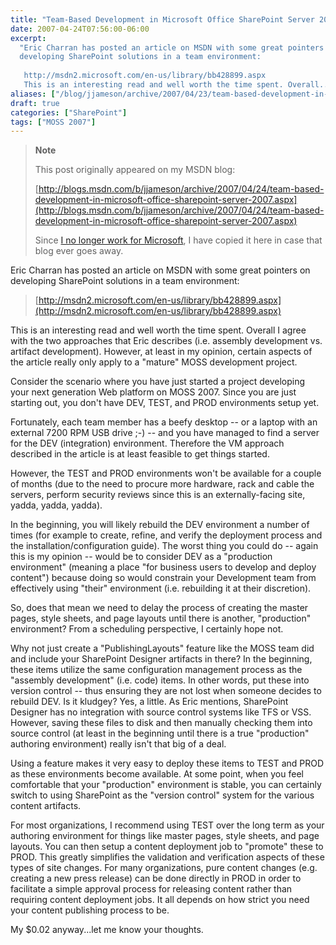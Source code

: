 ```yaml
---
title: "Team-Based Development in Microsoft Office SharePoint Server 2007"
date: 2007-04-24T07:56:00-06:00
excerpt:
  "Eric Charran has posted an article on MSDN with some great pointers on
  developing SharePoint solutions in a team environment: 
   
   http://msdn2.microsoft.com/en-us/library/bb428899.aspx 
   This is an interesting read and well worth the time spent. Overall..."
aliases: ["/blog/jjameson/archive/2007/04/23/team-based-development-in-microsoft-office-sharepoint-server-2007.aspx", "/blog/jjameson/archive/2007/04/24/team-based-development-in-microsoft-office-sharepoint-server-2007.aspx"]
draft: true
categories: ["SharePoint"]
tags: ["MOSS 2007"]
---
```


> **Note**
>
> This post originally appeared on my MSDN blog:
>
> [http://blogs.msdn.com/b/jjameson/archive/2007/04/24/team-based-development-in-microsoft-office-sharepoint-server-2007.aspx](http://blogs.msdn.com/b/jjameson/archive/2007/04/24/team-based-development-in-microsoft-office-sharepoint-server-2007.aspx)
>
> Since
> [I no longer work for Microsoft](/blog/jjameson/2011/09/02/last-day-with-microsoft),
> I have copied it here in case that blog ever goes away.

Eric Charran has posted an article on MSDN with some great pointers on
developing SharePoint solutions in a team environment:

> [http://msdn2.microsoft.com/en-us/library/bb428899.aspx](http://msdn2.microsoft.com/en-us/library/bb428899.aspx)

This is an interesting read and well worth the time spent. Overall I agree with
the two approaches that Eric describes (i.e. assembly development vs. artifact
development). However, at least in my opinion, certain aspects of the article
really only apply to a "mature" MOSS development project.

Consider the scenario where you have just started a project developing your next
generation Web platform on MOSS 2007. Since you are just starting out, you don't
have DEV, TEST, and PROD environments setup yet.

Fortunately, each team member has a beefy desktop -- or a laptop with an
external 7200 RPM USB drive ;-) -- and you have managed to find a server for the
DEV (integration) environment. Therefore the VM approach described in the
article is at least feasible to get things started.

However, the TEST and PROD environments won't be available for a couple of
months (due to the need to procure more hardware, rack and cable the servers,
perform security reviews since this is an externally-facing site, yadda, yadda,
yadda).

In the beginning, you will likely rebuild the DEV environment a number of times
(for example to create, refine, and verify the deployment process and the
installation/configuration guide). The worst thing you could do -- again this is
my opinion -- would be to consider DEV as a "production environment" (meaning a
place "for business users to develop and deploy content") because doing so would
constrain your Development team from effectively using "their" environment (i.e.
rebuilding it at their discretion).

So, does that mean we need to delay the process of creating the master pages,
style sheets, and page layouts until there is another, "production" environment?
From a scheduling perspective, I certainly hope not.

Why not just create a "PublishingLayouts" feature like the MOSS team did and
include your SharePoint Designer artifacts in there? In the beginning, these
items utilize the same configuration management process as the "assembly
development" (i.e. code) items. In other words, put these into version control
-- thus ensuring they are not lost when someone decides to rebuild DEV. Is it
kludgey? Yes, a little. As Eric mentions, SharePoint Designer has no integration
with source control systems like TFS or VSS. However, saving these files to disk
and then manually checking them into source control (at least in the beginning
until there is a true "production" authoring environment) really isn't that big
of a deal.

Using a feature makes it very easy to deploy these items to TEST and PROD as
these environments become available. At some point, when you feel comfortable
that your "production" environment is stable, you can certainly switch to using
SharePoint as the "version control" system for the various content artifacts.

For most organizations, I recommend using TEST over the long term as your
authoring environment for things like master pages, style sheets, and page
layouts. You can then setup a content deployment job to "promote" these to PROD.
This greatly simplifies the validation and verification aspects of these types
of site changes. For many organizations, pure content changes (e.g. creating a
new press release) can be done directly in PROD in order to facilitate a simple
approval process for releasing content rather than requiring content deployment
jobs. It all depends on how strict you need your content publishing process to
be.

My $0.02 anyway...let me know your thoughts.
